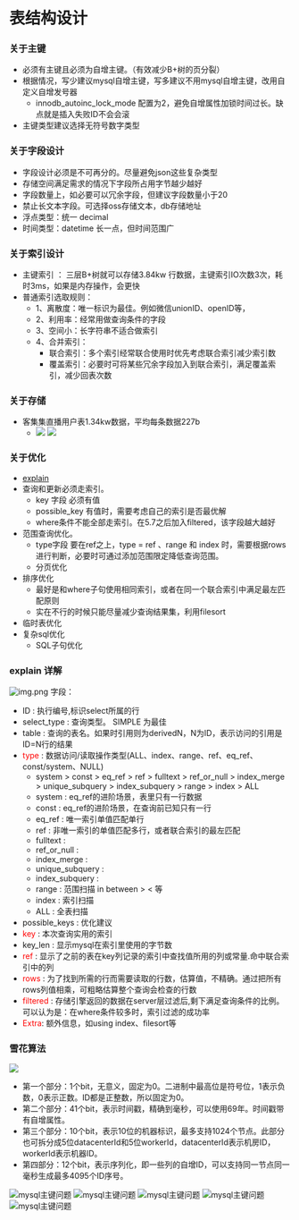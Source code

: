 # 表结构设计
### 关于主键
* 必须有主键且必须为自增主键。（有效减少B+树的页分裂）
* 根据情况，写少建议mysql自增主键，写多建议不用mysql自增主键，改用自定义自增发号器
  * innodb_autoinc_lock_mode 配置为2，避免自增属性加锁时间过长。缺点就是插入失败ID不会会滚
* 主键类型建议选择无符号数字类型

### 关于字段设计
* 字段设计必须是不可再分的。尽量避免json这些复杂类型
* 存储空间满足需求的情况下字段所占用字节越少越好
* 字段数量上，如必要可以冗余字段，但建议字段数量小于20
* 禁止长文本字段。可选择oss存储文本，db存储地址
* 浮点类型：统一 decimal
* 时间类型：datetime 长一点，但时间范围广

### 关于索引设计
* 主键索引 ： 三层B+树就可以存储3.84kw 行数据，主键索引IO次数3次，耗时3ms，如果是内存操作，会更快
* 普通索引选取规则：
  * 1、离散度：唯一标识为最佳。例如微信unionID、openID等，
  * 2、利用率：经常用做查询条件的字段
  * 3、空间小：长字符串不适合做索引
  * 4、合并索引：
    * 联合索引：多个索引经常联合使用时优先考虑联合索引减少索引数
    * 覆盖索引：必要时可将某些冗余字段加入到联合索引，满足覆盖索引，减少回表次数

### 关于存储
* 客集集直播用户表1.34kw数据，平均每条数据227b 
  * ![](../resource/KJJ_user.jpg) ![](../resource/kjj_user_ext.jpg)

### 关于优化
* [explain](#a-idmysqlexplainexplain-详解a)
* 查询和更新必须走索引。 
  * key 字段 必须有值
  * possible_key 有值时，需要考虑自己的索引是否最优解
  * where条件不能全部走索引。在5.7之后加入filtered，该字段越大越好
* 范围查询优化。       
  * type字段 要在ref之上，type = ref 、range 和 index 时，需要根据rows进行判断，必要时可通过添加范围限定降低查询范围。
  * 分页优化
* 排序优化  
  * 最好是和where子句使用相同索引，或者在同一个联合索引中满足最左匹配原则
  * 实在不行的时候只能尽量减少查询结果集，利用filesort
* 临时表优化
* 复杂sql优化
  * SQL子句优化





### <a id='mysql_explain'>explain 详解</a>
![img.png](../resource/explain.png)
字段：
* ID : 执行编号,标识select所属的行
* select_type : 查询类型。 SIMPLE 为最佳
* table : 查询的表名。如果时引用则为derivedN，N为ID，表示访问的引用是ID=N行的结果
* <font color="red">type</font> : 数据访问/读取操作类型(ALL、index、range、ref、eq_ref、const/system、NULL)
  * system > const > eq_ref > ref > fulltext > ref_or_null > index_merge > unique_subquery > index_subquery > range > index > ALL
  * system :    eq_ref的进阶场景，表里只有一行数据
  * const :     eq_ref的进阶场景，在查询前已知只有一行
  * eq_ref :    唯一索引单值匹配单行
  * ref :       非唯一索引的单值匹配多行，或者联合索引的最左匹配
  * fulltext :
  * ref_or_null :
  * index_merge :
  * unique_subquery :
  * index_subquery :
  * range : 范围扫描 in between > < 等
  * index : 索引扫描
  * ALL : 全表扫描
* possible_keys : 优化建议
* <font color="red">key</font>  : 本次查询实用的索引
* key_len : 显示mysql在索引里使用的字节数
* <font color="red">ref</font>  :  显示了之前的表在key列记录的索引中查找值所用的列或常量.命中联合索引中的列
* <font color="red">rows</font> : 为了找到所需的行而需要读取的行数，估算值，不精确。通过把所有rows列值相乘，可粗略估算整个查询会检查的行数
* <font color="red">filtered</font> : 存储引擎返回的数据在server层过滤后,剩下满足查询条件的比例。可以认为是：在where条件较多时，索引过滤的成功率
* <font color="red">Extra</font>: 额外信息，如using index、filesort等


### 雪花算法
![](../resource/雪花算法.jpeg)
* 第一个部分：1个bit，无意义，固定为0。二进制中最高位是符号位，1表示负数，0表示正数。ID都是正整数，所以固定为0。
* 第二个部分：41个bit，表示时间戳，精确到毫秒，可以使用69年。时间戳带有自增属性。
* 第三个部分：10个bit，表示10位的机器标识，最多支持1024个节点。此部分也可拆分成5位datacenterId和5位workerId，datacenterId表示机房ID，workerId表示机器ID。
* 第四部分：12个bit，表示序列化，即一些列的自增ID，可以支持同一节点同一毫秒生成最多4095个ID序号。


![mysql主键问题](../resource/mysql主键问题.png)
![mysql主键问题](../resource/mysql主键问题2.png)
![mysql主键问题](../resource/mysql主键问题3.png)
![mysql主键问题](../resource/mysql主键问题4.png)
![mysql主键问题](../resource/mysql主键问题5.png)